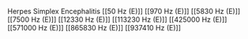 Herpes Simplex Encephalitis
[[50 Hz (E)]]
[[970 Hz (E)]]
[[5830 Hz (E)]]
[[7500 Hz (E)]]
[[12330 Hz (E)]]
[[113230 Hz (E)]]
[[425000 Hz (E)]]
[[571000 Hz (E)]]
[[865830 Hz (E)]]
[[937410 Hz (E)]]